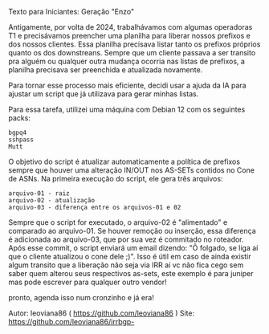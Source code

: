 Texto para Iniciantes: Geração "Enzo"

Antigamente, por volta de 2024, trabalhávamos com algumas operadoras T1 e precisávamos preencher uma planilha para liberar nossos prefixos e dos nossos clientes. Essa planilha precisava listar tanto os prefixos próprios quanto os dos downstreans. Sempre que um cliente passava a ser transito pra alguém ou qualquer outra mudança ocorria nas listas de prefixos, a planilha precisava ser preenchida e atualizada novamente.

Para tornar esse processo mais eficiente, decidi usar a ajuda da IA para ajustar um script que já utilizava para gerar minhas listas.

Para essa tarefa, utilizei uma máquina com Debian 12 com os seguintes packs:

    bgpq4
    sshpass
    Mutt

O objetivo do script é atualizar automaticamente a política de prefixos sempre que houver uma alteração IN/OUT nos AS-SETs contidos no Cone de ASNs. Na primeira execução do script, ele gera três arquivos:

    arquivo-01 - raiz
    arquivo-02 - atualização
    arquivo-03 - diferença entre os arquivos-01 e 02

Sempre que o script for executado, o arquivo-02 é "alimentado" e comparado ao arquivo-01. Se houver remoção ou inserção, essa diferença é adicionada ao arquivo-03, que por sua vez é commitado no roteador. Após esse commit, o script enviará um email dizendo: "Ô folgado, se liga aí que o cliente atualizou o cone dele ;)". Isso é útil em caso de ainda existir algum transito que a liberação não seja via IRR aí vc não fica cego sem saber quem alterou seus respectivos as-sets, este exemplo é para juniper mas pode escrever para qualquer outro vendor!

pronto, agenda isso num cronzinho e já era!


Autor: leoviana86  ( https://github.com/leoviana86 )
Site: https://github.com/leoviana86/irrbgp-
